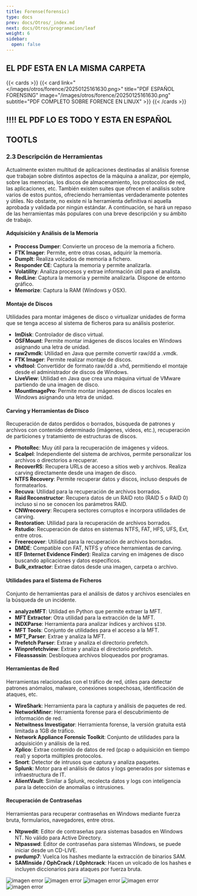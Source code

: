 ```yaml
---
title: Forense(forensic)
type: docs
prev: docs/Otros/_index.md
next: docs/Otros/programacion/leaf
weight: 6
sidebar:
  open: false
---
```


## EL PDF ESTA EN LA MISMA CARPETA

{{< cards >}}
  {{< card link="</images/otros/forence/20250125161630.png>" title="PDF ESPAÑOL FORENSING" image="/images/otros/forence/20250125161630.png" subtitle="PDF COMPLETO SOBRE FORENCE EN LINUX" >}}
{{< /cards >}}

## !!!! EL PDF LO ES TODO Y ESTA EN ESPAÑOL

## TOOTLS

### 2.3 Descripción de Herramientas

Actualmente existen multitud de aplicaciones destinadas al análisis forense que trabajan sobre distintos aspectos de la máquina a analizar, por ejemplo, sobre las memorias, los discos de almacenamiento, los protocolos de red, las aplicaciones, etc. También existen suites que ofrecen el análisis sobre varios de estos puntos, ofreciendo herramientas verdaderamente potentes y útiles. No obstante, no existe ni la herramienta definitiva ni aquella aprobada y validada por ningún estándar. A continuación, se hará un repaso de las herramientas más populares con una breve descripción y su ámbito de trabajo.

#### Adquisición y Análisis de la Memoria

- **Proccess Dumper**: Convierte un proceso de la memoria a fichero.
- **FTK Imager**: Permite, entre otras cosas, adquirir la memoria.
- **DumpIt**: Realiza volcados de memoria a fichero.
- **Responder CE**: Captura la memoria y permite analizarla.
- **Volatility**: Analiza procesos y extrae información útil para el analista.
- **RedLine**: Captura la memoria y permite analizarla. Dispone de entorno gráfico.
- **Memorize**: Captura la RAM (Windows y OSX).

#### Montaje de Discos

Utilidades para montar imágenes de disco o virtualizar unidades de forma que se tenga acceso al sistema de ficheros para su análisis posterior.

- **ImDisk**: Controlador de disco virtual.
- **OSFMount**: Permite montar imágenes de discos locales en Windows asignando una letra de unidad.
- **raw2vmdk**: Utilidad en Java que permite convertir raw/dd a .vmdk.
- **FTK Imager**: Permite realizar montaje de discos.
- **vhdtool**: Convertidor de formato raw/dd a .vhd, permitiendo el montaje desde el administrador de discos de Windows.
- **LiveView**: Utilidad en Java que crea una máquina virtual de VMware partiendo de una imagen de disco.
- **MountImagePro**: Permite montar imágenes de discos locales en Windows asignando una letra de unidad.

#### Carving y Herramientas de Disco

Recuperación de datos perdidos o borrados, búsqueda de patrones y archivos con contenido determinado (imágenes, vídeos, etc.), recuperación de particiones y tratamiento de estructuras de discos.

- **PhotoRec**: Muy útil para la recuperación de imágenes y vídeos.
- **Scalpel**: Independiente del sistema de archivos, permite personalizar los archivos o directorios a recuperar.
- **RecoverRS**: Recupera URLs de acceso a sitios web y archivos. Realiza carving directamente desde una imagen de disco.
- **NTFS Recovery**: Permite recuperar datos y discos, incluso después de formatearlos.
- **Recuva**: Utilidad para la recuperación de archivos borrados.
- **Raid Reconstructor**: Recupera datos de un RAID roto (RAID 5 o RAID 0) incluso si no se conocen los parámetros RAID.
- **CNWrecovery**: Recupera sectores corruptos e incorpora utilidades de carving.
- **Restoration**: Utilidad para la recuperación de archivos borrados.
- **Rstudio**: Recuperación de datos en sistemas NTFS, FAT, HFS, UFS, Ext, entre otros.
- **Freerecover**: Utilidad para la recuperación de archivos borrados.
- **DMDE**: Compatible con FAT, NTFS y ofrece herramientas de carving.
- **IEF (Internet Evidence Finder)**: Realiza carving en imágenes de disco buscando aplicaciones y datos específicos.
- **Bulk_extractor**: Extrae datos desde una imagen, carpeta o archivo.

#### Utilidades para el Sistema de Ficheros

Conjunto de herramientas para el análisis de datos y archivos esenciales en la búsqueda de un incidente.

- **analyzeMFT**: Utilidad en Python que permite extraer la MFT.
- **MFT Extractor**: Otra utilidad para la extracción de la MFT.
- **INDXParse**: Herramienta para analizar índices y archivos `$I30`.
- **MFT Tools**: Conjunto de utilidades para el acceso a la MFT.
- **MFT_Parser**: Extrae y analiza la MFT.
- **Prefetch Parser**: Extrae y analiza el directorio prefetch.
- **Winprefetchview**: Extrae y analiza el directorio prefetch.
- **Fileassassin**: Desbloquea archivos bloqueados por programas.

#### Herramientas de Red

Herramientas relacionadas con el tráfico de red, útiles para detectar patrones anómalos, malware, conexiones sospechosas, identificación de ataques, etc.

- **WireShark**: Herramienta para la captura y análisis de paquetes de red.
- **NetworkMiner**: Herramienta forense para el descubrimiento de información de red.
- **Netwitness Investigator**: Herramienta forense, la versión gratuita está limitada a 1GB de tráfico.
- **Network Appliance Forensic Toolkit**: Conjunto de utilidades para la adquisición y análisis de la red.
- **Xplico**: Extrae contenido de datos de red (pcap o adquisición en tiempo real) y soporta múltiples protocolos.
- **Snort**: Detector de intrusos que captura y analiza paquetes.
- **Splunk**: Motor para el análisis de datos y logs generados por sistemas e infraestructura de IT.
- **AlientVault**: Similar a Splunk, recolecta datos y logs con inteligencia para la detección de anomalías o intrusiones.

#### Recuperación de Contraseñas

Herramientas para recuperar contraseñas en Windows mediante fuerza bruta, formularios, navegadores, entre otros.

- **Ntpwedit**: Editor de contraseñas para sistemas basados en Windows NT. No válido para Active Directory.
- **Ntpasswd**: Editor de contraseñas para sistemas Windows, se puede iniciar desde un CD-LIVE.
- **pwdump7**: Vuelca los hashes mediante la extracción de binarios SAM.
- **SAMInside / OphCrack / L0phtcrack**: Hacen un volcado de los hashes e incluyen diccionarios para ataques por fuerza bruta.

![imagen error](/images/otros/forence/20250125161630.png)
![imagen error](/images/otros/forence/20250125161647.png)
![imagen error](/images/otros/forence/20250125161718.png)
![imagen error](/images/otros/forence/20250125161803.png)
![imagen error](/images/otros/forence/20250125161816.png)
